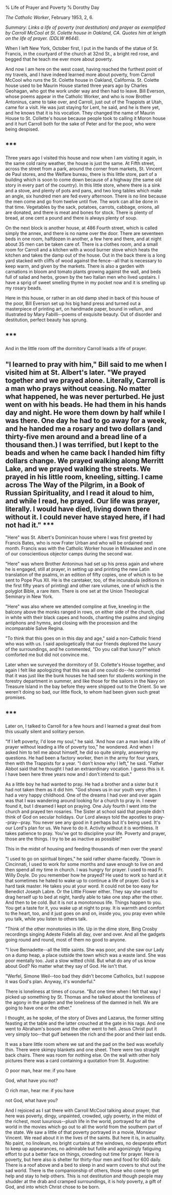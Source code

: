 % Life of Prayer and Poverty
% Dorothy Day

*The Catholic Worker*, February 1953, 2, 6.

*Summary: Links a life of poverty (not destitution) and prayer as
exemplified by Carroll McCool at St. Colette house in Oakland, CA.
Quotes him at length on the life of prayer. (DDLW \#644).*

When I left New York, October first, I put in the hands of the statue of
St. Francis, in the courtyard of the church at 32nd St., a bright red
rose, and begged that he teach me ever more about poverty.

And now I am here on the west coast, having reached the furthest point
of my travels, and I have indeed learned more about poverty, from
Carroll McCool who runs the St. Colette house in Oakland, California.
St. Colette house used to be Maurin House started three years ago by
Charles Geohagan, who got the work under way and then had to leave. Bill
Everson, whose poems appear in the Catholic Worker, and who is now
Brother Antoninus, came to take over, and Carroll, just out of the
Trappists at Utah, came for a visit. He was just staying for Lent, he
said, and he is there yet, and he knows that it is his vocation. They
changed the name of Maurin House to St. Collette's house because people
took to calling it Moron house and it hurt Carroll both for the sake of
Peter and for the poor, who were being despised.

\*\*\*
---

Three years ago I visited this house and now when I am visiting it
again, in the same cold rainy weather, the house is just the same. At
Fifth street, across the street from a park, around the corner from
markets, St. Vincent de Paul stores, and the Welfare bureau, there is
this little store, part of a building which is soon to come down because
of a highway (the same old story in every part of the country). In this
little store, where there is a sink and a stove, and plenty of pots and
pans, and two long tables which make an angle, six hundred men are fed
every afternoon. There is no line because the men come and go from
twelve until five. The work can all be done in that time. Vegetables by
the sack, potatoes, carrots, cabbage, onions, all are donated, and there
is meat and bones for stock. There is plenty of bread, at one cent a
pound and there is always plenty of soup.

On the next block is another house, at 486 Fourth street, which is
called simply the annex, and there is no name over the door. There are
seventeen beds in one room, halfdozen in another, a few here and there,
and at night about 35 men can be taken care of. There is a clothes room,
and a small room for Carroll and a kitchen with a wood burner stove
which heats the kitchen and takes the damp out of the house. Out in the
back there is a long yard stacked with cliffs of wood against the
fence--all that is necessary to keep warm, and given by the markets.
There is also a garden with carnations in bloom and tomato plants
growing against the wall, and beds full of salad and herbs, grown by the
two Italian men who lived upstairs. I have a sprig of sweet smelling
thyme in my pocket now and it is smelling up my rosary beads.

Here in this house, or rather in an old damp shed in back of this house
of the poor, Bill Everson set up his big hand press and turned out a
masterpiece of printing art, on handmade paper, bound in vellum, and
illustrated by Mary Fabilli--poems of exquisite beauty. Out of disorder
and destitution, perfect beauty has sprung.

\*\*\*
---

And in the little room off the dormitory Carroll leads a life of prayer.

"I learned to pray with him," Bill said to me when I visited him at St.
Albert's later. "We prayed together and we prayed alone. Literally,
Carroll is a man who prays without ceasing. No matter what happened, he
was never perturbed. He just went on with his beads. He had them in his
hands day and night. He wore them down by half while I was there. One
day he had to go away for a week, and he handed me a rosary and two
dollars (and thirty-five men around and a bread line of a thousand
then.) I was terrified, but I kept to the beads and when he came back I
handed him fifty dollars change. We prayed walking along Merritt Lake,
and we prayed walking the streets. We prayed in his little room,
kneeling, sitting. I came across **The Way of the Pilgrim**, in a Book
of Russian Spirituality, and I read it aloud to him, and while I read,
he prayed. Our life was prayer, literally. I would have died, living
down there without it. I could never have stayed here, if I had not had
it."
\*\*\*
---

"Here" was St. Albert's Dominican house where I was first greeted by
Francis Bates, who is now Frater Urban and who will be ordained next
month. Francis was with the Catholic Worker house in Milwaukee and in
one of our conscientious objector camps during the second war.

"Here" was where Brother Antoninus had set up his press again and where
he is engaged, still at prayer, in setting up and printing the new Latin
translation of the psalms, in an edition of fifty copies, one of which
is to be sent to Pope Pius XII. He is the caretaker, too, of the
incunabula (editions in the first fifty years of printing) and other
rare volumes, one of which is the polyglot Bible, a rare item. There is
one set at the Union Theological Seminary in New York.

"Here" was also where we attended compline at five, kneeling in the
balcony above the monks ranged in rows, on either side of the church,
clad in white with their black capes and hoods, chanting the psalms and
singing antiphons and hymns, and closing with the procession and the
incomparable Salve Regina.

"To think that this goes on in this day and age," said a non-Catholic
friend who was with us. I said apologetically that our friends deplored
the luxury of the surroundings, and he commented, "Do you call that
luxury?" which comforted me but did not convince me.

Later when we surveyed the dormitory of St. Collette's House together,
and again I felt like apologizing that this was all one could do--he
commented that it was just like the bunk houses he had seen for students
working in the forestry department in summer, and like those for the
sailors in the Navy on Treasure Island in the bay before they were
shipped out to the Orient. So we weren't doing so bad, our little flock,
to whom had been given such great promises.

\*\*\*
---

Later on, I talked to Carroll for a few hours and I learned a great deal
from this usually silent and solitary person.

"If I left poverty, I'd lose my soul," he said. 'And how can a man lead
a life of prayer without leading a life of poverty too," he wondered.
And when I asked him to tell me about himself, he did so quite simply,
answering my questions. He had been a factory worker, then in the army
for four years, then with the Trappists for a year. "I don't know why I
left," he said. "Father Abbot said that he thought I had an
extraordinary vocation. I guess this is it. I have been here three years
now and I don't intend to quit."

As a little boy he had wanted to pray. He had a brother and a sister but
it had not taken them as it did him. "God shows us in our youth very
often. I had a very happy childhood. One of the dreams I had over and
over again was that I was wandering around looking for a church to pray
in. I never found it, but I dreamed I kept on praying. One July fourth I
went into the church and prayed ten rosaries. The Sister at school said
that people didn't think of God on secular holidays. Our Lord always
told the apostles to pray--pray--pray. You never see any good in it
perhaps but it's being used. It's our Lord's plan for us. We have to do
it. Activity without it is worthless. It takes patience to pray. You've
got to discipline your life. Poverty and prayer, those are the things. I
try to be as inactive as possible!"

This in the midst of housing and feeding thousands of men over the
years!

"I used to go on spiritual binges," he said rather shame-facedly. "Down
in Cincinnati, I used to work for some months and save enough to live on
and then spend all my time in church. I was hungry for prayer. I used to
read Fr. Willy Doyle. Do you remember how he prayed? He used to work so
hard at it that sometimes he hated to wake up to continue a life of
prayer. God is a hard task master. He takes you at your word. It could
not be too easy for Benedict Joseph Labre. Or the Little Flower either.
They say she used to drag herself up to bed at night, hardly able to
take one step after the other. And then to be cold. But it is not a
monotonous life. Things happen to you. You get a taste for it, you wake
up at night to pray. It is warmth and comfort to the heart, too, and it
just goes on and on, inside you, you pray even while you talk, while you
listen to others talk.

"Think of the other monotonies in life. Up in the dime store, Bing
Crosby recordings singing Adeste Fidelis all day, over and over. And all
the gadgets going round and round, most of them no good to anyone.

"I love Bernadette--all the little saints. She was poor, and she saw our
Lady on a dump heap, a place outside the town which was a waste land.
She was poor mentally too. Just a slow witted child. But what do any of
us know about God? No matter what they say of God. He isn't that.

"Werfel, Simone Weil--too bad they didn't become Catholics, but I
suppose it was God's plan. Anyway, it's wonderful."

There is loneliness at times of course. "But one time when I felt that
way I picked up something by St. Thomas and he talked about the
loneliness of the agony in the garden and the loneliness of the damned
in hell. We are going to have one or the other."

I thought, as he spoke, of the story of Dives and Lazarus, the former
sitting feasting at the table and the latter crouched at the gate in his
rags. And one went to Abraham's bosom and the other went to hell. Jesus
Christ put it very simply too--that gulf between the rich and the poor
and their last ends.

It was a bare little room where we sat and the pad on the bed was
woefully thin. There were skimpy blankets and one sheet. There were two
straight back chairs. There was room for nothing else. On the wall with
other holy pictures there was a card containing a quotation from
St. Augustine:

O poor man, hear me: if you have

God, what have you not?

O rich man, hear me: if you have

not God, what have you?

And I rejoiced as I sat there with Carroll McCool talking about prayer,
that here was poverty, dingy, unpainted, crowded, ugly poverty, in the
midst of the richest, most luxurious--plush life in the world, portrayed
for all the world in the movies which go out to all the world from the
southern part of the state. We saw a little of that poverty portrayed in
a movie, Monsieur Vincent. We read about it in the lives of the saints.
But here it is, in actuality. No paint, no linoleum, no bright curtains
at the windows, no desperate effort to keep up appearances, no admirable
but futile and agonizingly fatiguing effort to put a better face on
things, crowding out time for prayer. Here is poverty, but here also is
shelter for thirty-four men and food for 600 daily. There is a roof
above and a bed to sleep in and warm covers to shut out the sad world.
There is the companionship of others, those who come to get help and
stay to help others. This is not destitution and though people may
shudder at the drab and cramped surroundings, it is holy poverty, a gift
of God, and into which Christ chose to be born.
